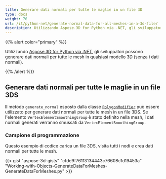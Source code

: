 ```yaml
---
title: Generare dati normali per tutte le maglie in un file 3D
type: docs
weight: 70
url: /it/python-net/generate-normal-data-for-all-meshes-in-a-3d-file/
description: Utilizzando Aspose.3D for Python via .NET, gli sviluppatori possono generare dati normali per tutte le mesh in qualsiasi modello 3D (senza i dati normali).
---
```

{{% alert color="primary" %}}

Utilizzando [Aspose.3D for Python via .NET](https://products.aspose.com/3d/python-net/), gli sviluppatori possono generare dati normali per tutte le mesh in qualsiasi modello 3D (senza i dati normali).

{{% /alert %}}
##  **Generare dati normali per tutte le maglie in un file 3DS**
Il metodo `generate_normal` esposto dalla classe [`PolygonModifier`](https://reference.aspose.com/3d/net/aspose.threed.entities/polygonmodifier) può essere utilizzato per generare dati normali per tutte le mesh in un file 3DS. Se l'elemento `VertexElementSmoothingGroup` è stato definito nella mesh, i dati normali generati verranno smussati da `VertexElementSmoothingGroup`.
###  **Campione di programmazione**
Questo esempio di codice carica un file 3DS, visita tutti i nodi e crea dati normali per tutte le mesh.

{{< gist "aspose-3d-gists" "cfde9f76113134443c76608c1d19453a" "Working-with-Objects-GenerateDataForMeshes-GenerateDataForMeshes.py" >}}
